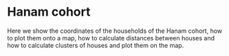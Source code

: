 # Hanam cohort

<!-- badges: start -->
<!-- badges: end -->

Here we show the coordinates of the households of the Hanam cohort, how to plot
them onto a map, how to calculate distances between houses and how to calculate
clusters of houses and plot them on the map.
